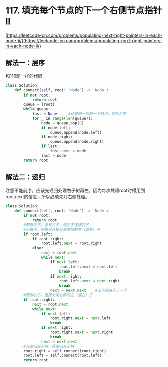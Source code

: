 # 117. 填充每个节点的下一个右侧节点指针 II

[https://leetcode-cn.com/problems/populating-next-right-pointers-in-each-node-ii/](https://leetcode-cn.com/problems/populating-next-right-pointers-in-each-node-ii/)

## 解法一：层序

和116题一样的代码

```python
class Solution:
    def connect(self, root: 'Node') -> 'Node':
        if not root:
            return root
        queue = [root]
        while queue:
            last = None     #记录同一层前一个结点，初始为空
            for _ in range(len(queue)):
                node = queue.pop(0)
                if node.left:
                    queue.append(node.left)
                if node.right:
                    queue.append(node.right)
                if last:
                    last.next = node
                last = node
        return root
```

## 解法二：递归

注意不能前序，应该先递归处理右子树再左。因为每次处理root时得用到root.next的信息，所以必须先对右侧处理。

```python
class Solution:
    def connect(self, root: 'Node') -> 'Node':
        if not root:
            return root
        #若有左子，且有右子，则左子连接右子
      	#无右子，则左子连接父亲右侧的左（或右）子
        if root.left:
            if root.right:
                root.left.next = root.right
            else:
                next = root.next
                while next:
                    if next.left:
                        root.left.next = next.left
                        break
                    if next.right:
                        root.left.next = next.right
                        break
                    next = next.next    #无子则进入下一个
        #若有右子，连接父亲右侧的左（或右）子
        if root.right:
            next = root.next
            while next:
                if next.left:
                    root.right.next = next.left
                    break
                if next.right:
                    root.right.next = next.right
                    break
                next = next.next
        #先递归右子树，再递归左子树   
        root.right = self.connect(root.right)
        root.left = self.connect(root.left)
        return root
```

